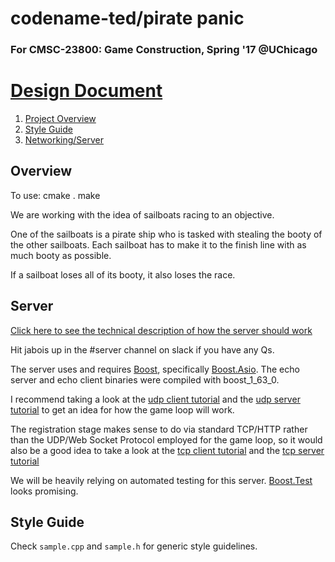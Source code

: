 # codename-ted/pirate panic
### For CMSC-23800: Game Construction, Spring '17 @UChicago

# [Design Document](https://docs.google.com/a/uchicago.edu/document/d/1wBawLiBmQMs8m4by3KD9eTLeXxsniuZ1WKAc_Fwqrco/edit?usp=sharing)

1. [Project Overview](#overview)
2. [Style Guide](#style-guide)
3. [Networking/Server](#server)

## Overview
To use:
cmake .
make

We are working with the idea of sailboats racing to an objective.

One of the sailboats is a pirate ship who is tasked with stealing the booty of
the other sailboats. Each sailboat has to make it to the finish line with as
much booty as possible.

If a sailboat loses all of its booty, it also loses the race.

## Server
[Click here to see the technical description of how the server should work](https://docs.google.com/document/d/1ZTzbGsyE5LcycYMy2wDMdKz1A_tkYIssq6CrsBmdudE/edit)

Hit jabois up in the #server channel on slack if you have any Qs.

The server uses and requires [Boost](http://www.boost.org/), specifically
[Boost.Asio](http://www.boost.org/doc/libs/1_61_0/doc/html/boost_asio/overview.html).
The echo server and echo client binaries were compiled with boost_1_63_0.

I recommend taking a look at the [udp client tutorial](http://www.boost.org/doc/libs/1_63_0/doc/html/boost_asio/tutorial.html#boost_asio.tutorial.tutdaytime4)
and the [udp server tutorial](http://www.boost.org/doc/libs/1_63_0/doc/html/boost_asio/tutorial.html#boost_asio.tutorial.tutdaytime5)
to get an idea for how the game loop will work.

The registration stage makes sense to do via standard TCP/HTTP rather than the
UDP/Web Socket Protocol employed for the game loop, so it would also be a good
idea to take a look at the [tcp client tutorial](http://www.boost.org/doc/libs/1_63_0/doc/html/boost_asio/tutorial.html#boost_asio.tutorial.tutdaytime1)
and the [tcp server tutorial](http://www.boost.org/doc/libs/1_63_0/doc/html/boost_asio/tutorial.html#boost_asio.tutorial.tutdaytime2)

We will be heavily relying on automated testing for this server. [Boost.Test](http://www.boost.org/doc/libs/1_61_0/libs/test/doc/html/) looks promising.


## Style Guide
Check `sample.cpp` and `sample.h` for generic style guidelines.
